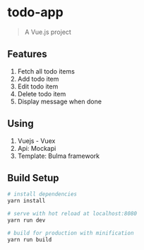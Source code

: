 # todo-app

> A Vue.js project

## Features
1. Fetch all todo items
2. Add todo item
3. Edit todo item
4. Delete todo item
5. Display message when done

## Using
1. Vuejs - Vuex
2. Api: Mockapi
3. Template: Bulma framework

## Build Setup

``` bash
# install dependencies
yarn install

# serve with hot reload at localhost:8080
yarn run dev

# build for production with minification
yarn run build
```
